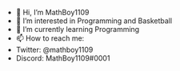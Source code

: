 - 👋 Hi, I’m MathBoy1109
- 👀 I’m interested in Programming and Basketball
- 🌱 I’m currently learning Programming
- 📫 How to reach me:
 - Twitter: @mathboy1109
 - Discord: MathBoy1109#0001
